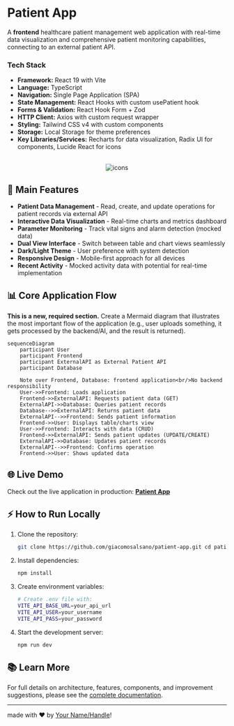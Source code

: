 # Patient App

A **frontend** healthcare patient management web application with real-time data visualization and comprehensive patient monitoring capabilities, connecting to an external patient API.

### Tech Stack

- **Framework:** React 19 with Vite
- **Language:** TypeScript
- **Navigation:** Single Page Application (SPA)
- **State Management:** React Hooks with custom usePatient hook
- **Forms & Validation:** React Hook Form + Zod
- **HTTP Client:** Axios with custom request wrapper
- **Styling:** Tailwind CSS v4 with custom components
- **Storage:** Local Storage for theme preferences
- **Key Libraries/Services:** Recharts for data visualization, Radix UI for components, Lucide React for icons

<div align="center" style="display: inline_block justify-center"><br>
  <img src="https://skillicons.dev/icons?i=typescript,react,tailwind,vite,axios" alt="icons" /> </div>

## 🚀 Main Features

- **Patient Data Management** - Read, create, and update operations for patient records via external API
- **Interactive Data Visualization** - Real-time charts and metrics dashboard
- **Parameter Monitoring** - Track vital signs and alarm detection (mocked data)
- **Dual View Interface** - Switch between table and chart views seamlessly
- **Dark/Light Theme** - User preference with system detection
- **Responsive Design** - Mobile-first approach for all devices
- **Recent Activity** - Mocked activity data with potential for real-time implementation

## 📊 Core Application Flow

**This is a new, required section.** Create a Mermaid diagram that illustrates the most important flow of the application (e.g., user uploads something, it gets processed by the backend/AI, and the result is returned).

```mermaid
sequenceDiagram
    participant User
    participant Frontend
    participant ExternalAPI as External Patient API
    participant Database

    Note over Frontend, Database: frontend application<br/>No backend responsibility
    User->>Frontend: Loads application
    Frontend->>ExternalAPI: Requests patient data (GET)
    ExternalAPI->>Database: Queries patient records
    Database-->>ExternalAPI: Returns patient data
    ExternalAPI-->>Frontend: Sends patient information
    Frontend->>User: Displays table/charts view
    User->>Frontend: Interacts with data (CRUD)
    Frontend->>ExternalAPI: Sends patient updates (UPDATE/CREATE)
    ExternalAPI->>Database: Updates patient records
    ExternalAPI-->>Frontend: Confirms operation
    Frontend->>User: Shows updated data
```

## 🌐 Live Demo

Check out the live application in production: **[Patient App](https://patient-app-eight.vercel.app/)**

## ⚡ How to Run Locally

1. Clone the repository:
   ```bash
   git clone https://github.com/giacomosalsano/patient-app.git cd patient-app
   ```
2. Install dependencies:
   ```bash
   npm install
   ```
3. Create environment variables:
   ```bash
   # Create .env file with:
   VITE_API_BASE_URL=your_api_url
   VITE_API_USER=your_username
   VITE_API_PASS=your_password
   ```
4. Start the development server:
   ```bash
   npm run dev
   ```

## 📚 Learn More

For full details on architecture, features, components, and improvement suggestions, please see the [complete documentation](./documentation.md).

---

made with ♥ by [Your Name/Handle](https://giacomosalsano.com)!
